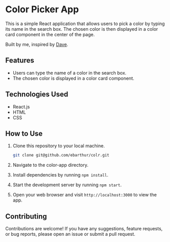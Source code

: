 # Color Picker App

This is a simple React application that allows users to pick a color by typing its name in the search box. The chosen color is then displayed in a color card component in the center of the page.

Built by me, inspired by [Dave](https://github.com/gitdagray).

## Features

- Users can type the name of a color in the search box.
- The chosen color is displayed in a color card component.

## Technologies Used

- React.js
- HTML
- CSS

## How to Use

1. Clone this repository to your local machine.

   ```bash
   git clone git@github.com/ebarthur/colr.git
   ```

2. Navigate to the color-app directory.
3. Install dependencies by running `npm install`.
4. Start the development server by running `npm start`.
5. Open your web browser and visit `http://localhost:3000` to view the app.

## Contributing

Contributions are welcome! If you have any suggestions, feature requests, or bug reports, please open an issue or submit a pull request.
